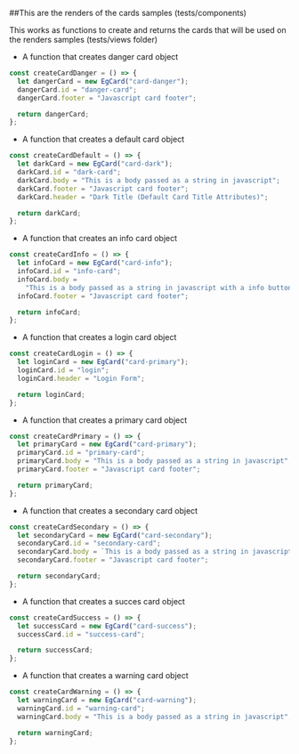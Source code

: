 ##This are the renders of the cards samples (tests/components)

This works as functions to create and returns the cards that will be used on
the renders samples (tests/views folder)

- A function that creates danger card object

```javascript
const createCardDanger = () => {
  let dangerCard = new EgCard("card-danger");
  dangerCard.id = "danger-card";
  dangerCard.footer = "Javascript card footer";

  return dangerCard;
};
```

- A function that creates a default card object

```javascript
const createCardDefault = () => {
  let darkCard = new EgCard("card-dark");
  darkCard.id = "dark-card";
  darkCard.body = "This is a body passed as a string in javascript";
  darkCard.footer = "Javascript card footer";
  darkCard.header = "Dark Title (Default Card Title Attributes)";

  return darkCard;
};
```

- A function that creates an info card object

```javascript
const createCardInfo = () => {
  let infoCard = new EgCard("card-info");
  infoCard.id = "info-card";
  infoCard.body =
    "This is a body passed as a string in javascript with a info button appened from the body <br><br>";
  infoCard.footer = "Javascript card footer";

  return infoCard;
};
```

- A function that creates a login card object

```javascript
const createCardLogin = () => {
  let loginCard = new EgCard("card-primary");
  loginCard.id = "login";
  loginCard.header = "Login Form";

  return loginCard;
};
```

- A function that creates a primary card object

```javascript
const createCardPrimary = () => {
  let primaryCard = new EgCard("card-primary");
  primaryCard.id = "primary-card";
  primaryCard.body = "This is a body passed as a string in javascript";
  primaryCard.footer = "Javascript card footer";

  return primaryCard;
};
```

- A function that creates a secondary card object

```javascript
const createCardSecondary = () => {
  let secondaryCard = new EgCard("card-secondary");
  secondaryCard.id = "secondary-card";
  secondaryCard.body = `This is a body passed as a string in javascript with a info button appened from the body <br><br>`;
  secondaryCard.footer = "Javascript card footer";

  return secondaryCard;
};
```

- A function that creates a succes card object

```javascript
const createCardSuccess = () => {
  let successCard = new EgCard("card-success");
  successCard.id = "success-card";

  return successCard;
};
```

- A function that creates a warning card object

```javascript
const createCardWarning = () => {
  let warningCard = new EgCard("card-warning");
  warningCard.id = "warning-card";
  warningCard.body = "This is a body passed as a string in javascript";

  return warningCard;
};
```
